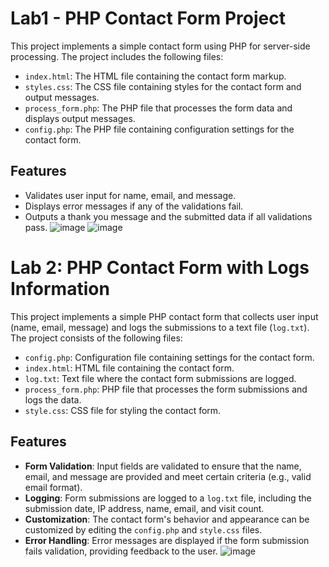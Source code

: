 # Lab1 - PHP Contact Form Project
This project implements a simple contact form using PHP for server-side processing. The project includes the following files:
- `index.html`: The HTML file containing the contact form markup.
- `styles.css`: The CSS file containing styles for the contact form and output messages.
- `process_form.php`: The PHP file that processes the form data and displays output messages.
- `config.php`: The PHP file containing configuration settings for the contact form.
## Features
- Validates user input for name, email, and message.
- Displays error messages if any of the validations fail.
- Outputs a thank you message and the submitted data if all validations pass.
![image](https://github.com/ZeinabAbdelghaffar/PHP_Labs/assets/87963230/79dd2316-d6cb-4138-95c5-3b1c21b21966)
![image](https://github.com/ZeinabAbdelghaffar/PHP_Labs/assets/87963230/2e38267d-8ef4-48ec-ad94-cc3da0efd7fb)
# Lab 2: PHP Contact Form with Logs Information
This project implements a simple PHP contact form that collects user input (name, email, message) and logs the submissions to a text file (`log.txt`). The project consists of the following files:
- `config.php`: Configuration file containing settings for the contact form.
- `index.html`: HTML file containing the contact form.
- `log.txt`: Text file where the contact form submissions are logged.
- `process_form.php`: PHP file that processes the form submissions and logs the data.
- `style.css`: CSS file for styling the contact form.
## Features
- **Form Validation**: Input fields are validated to ensure that the name, email, and message are provided and meet certain criteria (e.g., valid email format).
- **Logging**: Form submissions are logged to a `log.txt` file, including the submission date, IP address, name, email, and visit count.
- **Customization**: The contact form's behavior and appearance can be customized by editing the `config.php` and `style.css` files.
- **Error Handling**: Error messages are displayed if the form submission fails validation, providing feedback to the user.
![image](https://github.com/ZeinabAbdelghaffar/PHP_Labs/assets/87963230/7379dd98-cef7-4955-955d-cec770f61a62)
